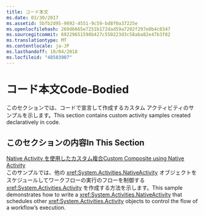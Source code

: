 ```yaml
---
title: コード本文
ms.date: 03/30/2017
ms.assetid: 5bfb2d95-9092-4551-9c59-bd8f0a37225e
ms.openlocfilehash: 269d6665e7251b172dad59a7202f297e0b4c0347
ms.sourcegitcommit: 69229651598b427c550223d3c58aba82e47b3f82
ms.translationtype: MT
ms.contentlocale: ja-JP
ms.lasthandoff: 10/04/2018
ms.locfileid: "48583907"
---
```

# <a name="code-bodied"></a><span data-ttu-id="2d134-102">コード本文</span><span class="sxs-lookup"><span data-stu-id="2d134-102">Code-Bodied</span></span>

<span data-ttu-id="2d134-103">このセクションでは、コードで宣言して作成するカスタム アクティビティのサンプルを示します。</span><span class="sxs-lookup"><span data-stu-id="2d134-103">This section contains custom activity samples created declaratively in code.</span></span>  
  
## <a name="in-this-section"></a><span data-ttu-id="2d134-104">このセクションの内容</span><span class="sxs-lookup"><span data-stu-id="2d134-104">In This Section</span></span>
  
 [<span data-ttu-id="2d134-105">Native Activity を使用したカスタム複合</span><span class="sxs-lookup"><span data-stu-id="2d134-105">Custom Composite using Native Activity</span></span>](../../../../docs/framework/windows-workflow-foundation/samples/custom-composite-using-native-activity.md)  
 <span data-ttu-id="2d134-106">このサンプルでは、他の <xref:System.Activities.NativeActivity> オブジェクトをスケジュールしてワークフローの実行のフローを制御する <xref:System.Activities.Activity> を作成する方法を示します。</span><span class="sxs-lookup"><span data-stu-id="2d134-106">This sample demonstrates how to write a <xref:System.Activities.NativeActivity> that schedules other <xref:System.Activities.Activity> objects to control the flow of a workflow’s execution.</span></span>
